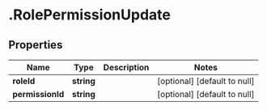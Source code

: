 # .RolePermissionUpdate

## Properties
Name | Type | Description | Notes
------------ | ------------- | ------------- | -------------
**roleId** | **string** |  | [optional] [default to null]
**permissionId** | **string** |  | [optional] [default to null]


